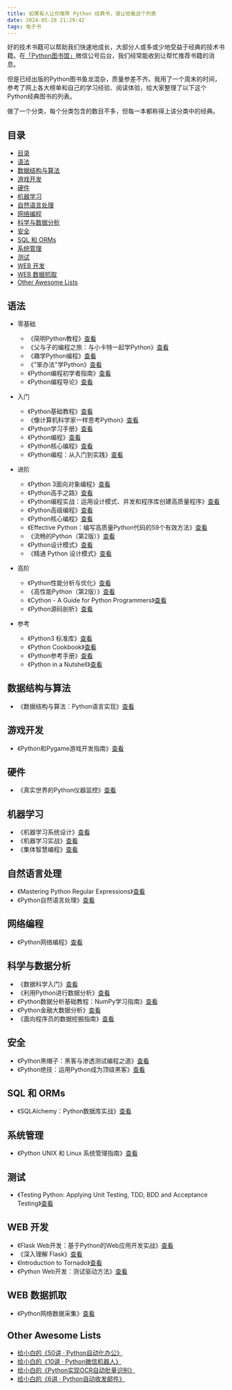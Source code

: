 ```yaml
---
title: 如果有人让你推荐 Python 经典书，请让他看这个列表
date: 2024-05-28 21:29:42
tags: 电子书
---
```


好的技术书籍可以帮助我们快速地成长，大部分人或多或少地受益于经典的技术书籍。在[「Python图书馆」](https://mp.weixin.qq.com/s/tKlzVee4kmJk4dGfKvVnFQ)微信公号后台，我们经常能收到让帮忙推荐书籍的消息。

但是已经出版的Python图书鱼龙混杂，质量参差不齐。我用了一个周末的时间，参考了网上各大榜单和自己的学习经验、阅读体验，给大家整理了以下这个Python经典图书的列表。

做了一个分类，每个分类包含的数目不多，但每一本都称得上该分类中的经典。





## 目录
- [目录](#目录)
- [语法](#语法)
- [数据结构与算法](#数据结构与算法)
- [游戏开发](#游戏开发)
- [硬件](#硬件)
- [机器学习](#机器学习)
- [自然语言处理](#自然语言处理)
- [网络编程](#网络编程)
- [科学与数据分析](#科学与数据分析)
- [安全](#安全)
- [SQL 和 ORMs](#sql-和-orms)
- [系统管理](#系统管理)
- [测试](#测试)
- [WEB 开发](#web-开发)
- [WEB 数据抓取](#web-数据抓取)
- [Other Awesome Lists](#other-awesome-lists)

## 语法
- 零基础
    - 《简明Python教程》[查看](https://union-click.jd.com/jdc?e=618%7Cpc%7C&p=JF8BARIJK1olXgEDUF5eCk4QBV8IGlodXAMGV1hdDksUBl9MRANLAjZbERscSkAJHTdNTwcKBlMdBgABFksWAmcJHl8WWwYEVF1YFxJSXzI4cx9uKAdeH1Y9TTlRait1bCFuBnBnElJROEonAG4LE14dXw8CV25tCEwnQgEIGlwWXg8BXG5cOEsRA2gAGlwVXQ8CVVxtD0seMzRddV0WCgBSBF1aDBlEAzg4K2sWbQECXUpbegpFF2l6K2sVbQUyVF9dAUIWB24JHVoJXQEHU1ZcFEsRA2gAGl8cWgMKU11tCkoWB2Y4K2t1VW1mLRsdUy9HBzFbeAJNAW0KKQk4aTJ5AQ19HRlJXWJlMD1cVS1LYwtJK14l)
    - 《父与子的编程之旅：与小卡特一起学Python》[查看](https://union-click.jd.com/jdc?e=618%7Cpc%7C&p=JF8BARIJK1olXgEDUF5eCk4QBV8IGlsUWAMBXVZZCksWAF9MRANLAjZbERscSkAJHTdNTwcKBlMdBgABFksWA24NHlgcVQIAVF9eFxJSXzI4Zjx0Q11cCDw-UjlNaggWXCYSOUNjAlJROEonAG4LE14dXw8CV25tCEwnQgEIGlwWXg8BXG5cOEsRA2gAGlwWVAQKVVltD0seMzRddV0WCgBSBF1aDBlEAzg4K2sWbQECXUpbegpFF2l6K2sVbQUyVF9dAEgSBmkJHF4JXQILXF1YFEsRA2gAGlwWWw8KV1ptCkoWB2Y4K2t9P0VhAwgqdyBwQRB_aFpRXmV0CCMJajh5AWcITAJVPFkGP14kATZzXQRRK14l)
    - 《趣学Python编程》[查看](https://union-click.jd.com/jdc?e=618%7Cpc%7C&p=JF8BAQsJK1olXwMFXV1UAEkeAl8IGVIXXgMHXG4ZVxNJXF9RXh5UHw0cSgYYXBcIWDoXSQVJQwYAXVxeDU4fHDZNRwYlWV0KNihceAlycCtAcgNeVGJFPTs2XkcbM244GFoWVQMKVlddC3snA2g4STXN67Da8e9B3OGY1uefK1olXQACU1ZcD0kXBWcNG2sSXQ8yDwszDkhABT9YGFwRD1UCA25tOEgnBG8BD11nHFQWUixtOEsnAF8IGlsdXQcGUVxZDVcXAG0IGFgJXQACU1ZcD0kWB28NE2sXXAcGXW5tOCxoADlSTzp-AUZcKz0tTSNxYx9XfDldW2gAIygLfwN_RTZUQAByIkNUVCVtDXs)
    - 《"笨办法"学Python》[查看](https://union-click.jd.com/jdc?e=618%7Cpc%7C&p=JF8BARIJK1olXwQGVFhZAEgfAF8IGloTWwUHU1ZaCU8SAV9MRANLAjZbERscSkAJHTdNTwcKBlMdBgABFksWAmkOGF4SVQEDUFtfFxJSXzI4XAQLWmcAUAU-YxNJASlQa1pJFHpdAlJROEonAG4LE14dXw8CV25tCEwnQgEIGVsUXAAGU25cOEsRA2gAGlwXWQAHVVhtD0seMzRddV0WCgBSBF1aDBlEAzg4K2sWbQECXUpbegpFF2l6K2sVbQUyVF9dAEgSBmkIH1oJXQUEV1daFEsRA2gAGlwXXw8GVVxtCkoWB2Y4K2sSGmFCCzUFDk1AYQdqGQxPPmd4KF1cdhR5QSlcbwYcWWEKLhUOa0NqAWpYK14l)
    - 《Python编程初学者指南》[查看](https://union-click.jd.com/jdc?e=618%7Cpc%7C&p=JF8BARAJK1olXgcAU11cAEsWA18IGloXWAcAVllaDEsTAF9MRANLAjZbERscSkAJHTdNTwcKBlMdBgABFksWAm0NGlkXWgEGVFpeFxJSXzI4egFlNUFLJB49WzVMVDsJZSVsW1UFNFJROEonAG4LE14dXw8CV25tCEwnQgEIGVgTVAcyVW5dDksQC24PGV0cVAcHZFldAXtMVgEOGAwTDVYBU1oPW0tAM184GGsSXQ8WUiwcWl8RcV84G2sWbQYDVFZeCEgSA2YMB1sSXQQAVEJdDksQC24PGV0XWgYDZFxcCU8eM184eFpPOV9VJiseeiJ0dwt8Qh1cA0IBDCEjZklpYhVYaSVFW0V2BhogVjIVeV8NKw)
    - 《Python编程导论》[查看](https://union-click.jd.com/jdc?e=618%7Cpc%7C&p=JF8BAQsJK1olXwMFXV1UAEkeAl8IGFkWXwUFUm4ZVxNJXF9RXh5UHw0cSgYYXBcIWDoXSQVJQwYBVl1fC0wRHDZNRwYlBwZmECsFTQ91XS9rej5yX0VnMkAuTkcbM244GFoWVQMKVlddC3snA2g4STXN67Da8e9B3OGY1uefK1olXQACU1ZcD04WBWsKHmsSXQ8yDwszDkhABT9YGFwRD1UCA25tOEgnBG8BD11nHFQWUixtOEsnAF8IGlscWwQAUF9aCFcXBG4NEl8JXQACU1ZcD0kfCmwKGmsXXAcGXW5tODVzRwljZygXO3ACLl0EayphWigJexJMBmgANzs7V0hAX2luXx9rOXV2VzxtDXs)

- 入门
    - 《Python基础教程》[查看](https://union-click.jd.com/jdc?e=618%7Cpc%7C&p=JF8BAQsJK1olXwMFXV1UAEkeAl8IGV0QWw8LXG4ZVxNJXF9RXh5UHw0cSgYYXBcIWDoXSQVJQwYAUltbAUIfHDZNRwYlNUEcVj48ck9yUxlcbwNxPFJ3USk4XkcbM244GFoWVQMKVlddC3snA2g4STXN67Da8e9B3OGY1uefK1olXQACU1ZcD04TA2wLHmsSXQ8yDwszDkhABT9YGFwRD1UCA25tOEgnBG8BD11nHFQWUixtOEsnAF8IGlsdXQcDUFteClcXAmoOG1IJXQACU1ZcD04SAWwJE2sXXAcGXW5tOEtxXiQOcyNjLQFKPAhfdDlfawZtTx8XJmgAMTYecg1KVix4WhoVO1N6VABtDXs)
    - 《像计算机科学家一样思考Python》[查看](https://union-click.jd.com/jdc?e=618%7Cpc%7C&p=JF8BAQsJK1olXwMFXV1UAEkeAl8IG1MQVA8CUm4ZVxNJXF9RXh5UHw0cSgYYXBcIWDoXSQVJQwYCXFtUAUsRHDZNRwYlI1tZFQIjFkx0XQlgHiR9KEJ8FCgmeEcbM244GFoWVQMKVlddC3snA2g4STXN67Da8e9B3OGY1uefK1olXQACU1ZcD04eA20IGGsSXQ8yDwszDkhABT9YGFwRD1UCA25tOEgnBG8BD11nHFQWUixtOEsnAF8IGlsdXgYCUVdYAVcXB2gPE1wJXQACU1ZcD04RBm0JHWsXXAcGXW5tODlhZDBeUyBWBmZZAz0nCEMVfG5AS1IRA2gAIicabzxoVBRTUBBnK1MFEyZtDXs)
    - 《Python学习手册》[查看](https://union-click.jd.com/jdc?e=618%7Cpc%7C&p=JF8BARIJK1olXwUGXFxVCkoRB18IGloSWwEBXVlZCE0RCl9MRANLAjZbERscSkAJHTdNTwcKBlMdBgABFksWAmgOHFgcWgICUlhUFxJSXzI4QQh3VX5eLis4VQ9MQQpQaB1hBFl6JFJROEonAG4LE14dXw8CV25tCEwnQgEIGF0SWQAFV25cOEsRA2gAGlwRXA4LVldtD0seMzRddV0WCgBSBF1aDBlEAzg4K2sWbQECXUpbegpFF2l6K2sVbQUyVF9dAU8eAGgPHV4JXQIDUlZUFEsRA2gAGlwQVQIFUFxtCkoWB2Y4K2t2XFxmDQkvfQhlagxfeQFXJk9cNQIoYRd5ARFpYQtnI1YEFyoYewlvAityK14l)
    - 《Python编程》[查看](https://union-click.jd.com/jdc?e=618%7Cpc%7C&p=JF8BAQsJK1olXwMFXV1UAEkeAl8IG18dVAADUW4ZVxNJXF9RXh5UHw0cSgYYXBcIWDoXSQVJQwYCUFZUDkoSHDZNRwYlGkF0AF4DTz90C2hMeyRpAmR5AgNUXkcbM244GFoWVQMKVlddC3snA2g4STXN67Da8e9B3OGY1uefK1olXQACU1ZcD08VC2wIE2sSXQ8yDwszDkhABT9YGFwRD1UCA25tOEgnBG8BD11nHFQWUixtOEsnAF8IGlsTVAMLVVxdDlcXAWcPGlwJXQACU1ZcD08UBGYBH2sXXAcGXW5tODdkdilaTFlmCHUKDVtVeA9VVWtec1xsNGgAKTU9akloUzFdSAhpLlhhFiBtDXs) 
    - 《Python核心编程》[查看](https://union-click.jd.com/jdc?e=618%7Cpc%7C&p=JF8BARIJK1olXwYGU1xaD00VB18IGloSWgUKV1dZDUMWAF9MRANLAjZbERscSkAJHTdNTwcKBlMdBgABFksWAmgPGFMWVAIHXF9eFxJSXzI4Gx8QXgRySkQ-TB98RnVbEyFeGW8CNFJROEonAG4LE14dXw8CV25tCEwnQgEIGlgTXAEKV25cOEsRA2gAGlwSXwICXVxtD0seMzRddV0WCgBSBF1aDBlEAzg4K2sWbQECXUpbegpFF2l6K2sVbQUyVF9dAU8fCm0JGlgJXQEDVF5bFEsRA2gAGlwRVAECXV9tCkoWB2Y4K2tvNFJZMj8jTyhQWm14GAhGLwZQHBY9ahx5ARV1WihqX08KNw0lY0JTaD1_K14l)
    - 《Python编程：从入门到实践》[查看](https://union-click.jd.com/jdc?e=618%7Cpc%7C&p=JF8BAQsJK1olXwMFXV1UAEkeAl8IG1MdXwYAUW4ZVxNJXF9RXh5UHw0cSgYYXBcIWDoXSQVJQwYCXFZfCEkSHDZNRwYlJQZ9NydUQU9yeB1JbDxmPm8HFAIOeEcbM244GFoWVQMKVlddC3snA2g4STXN67Da8e9B3OGY1uefK1olXQACU1ZcD08RAm8KE2sSXQ8yDwszDkhABT9YGFwRD1UCA25tOEgnBG8BD11nHFQWUixtOEsnAF8IGlscVA8AV1tcCFcXAGkPHFIJXQACU1ZcD08QAmcBGWsXXAcGXW5tOEgeehtOWC1tOFoDFxcjXBFIVDwMWyJWDWgABwE-YCphBh1tZiYWVF8FEyZtDXs)

- 进阶
    - 《Python 3面向对象编程》[查看](https://union-click.jd.com/jdc?e=618%7Cpc%7C&p=JF8BARIJK1olXwcFUFxaCUgQB18IGlsUXQMDVl5ZAU0eCl9MRANLAjZbERscSkAJHTdNTwcKBlMdBgABFksWA24IHloXXQILUldUFxJSXzI4EgBPFnxdPws_FkhFS2d_BR4TPHoYAlJROEonAG4LE14dXw8CV25tCEwnQgEIG1ITXQYGXW5cOEsRA2gAGlwSWgYCUFdtD0seMzRddV0WCgBSBF1aDBlEAzg4K2sWbQECXUpbegpFF2l6K2sVbQUyVF9dAEkWAW4JE14JXQYDUV1dFEsRA2gAGlwSWQMBVV1tCkoWB2Y4K2tBGGB4HQI6Qx1NYT9REzJgW0VGCh4ecxx5AS5YczJoVQJBAhcNCxJ0cC1tK14l)
    - 《Python高手之路》[查看](https://union-click.jd.com/jdc?e=618%7Cpc%7C&p=JF8BAQsJK1olXwMFXV1UAEkeAl8IG1wcWQIGU24ZVxNJXF9RXh5UHw0cSgYYXBcIWDoXSQVJQwYCU1dZDE8QHDZNRwYlOXgKUQcfDE10Vy97eD9wCgRdISYOTkcbM244GFoWVQMKVlddC3snA2g4STXN67Da8e9B3OGY1uefK1olXQACU1ZcD0wfBmgKHmsSXQ8yDwszDkhABT9YGFwRD1UCA25tOEgnBG8BD11nHFQWUixtOEsnAF8IGlsTVAMLVV1VClcXAGgAG18JXQACU1ZcD0weA2sAHmsXXAcGXW5tODZiVRF7GiFsDkRHUxgEChwUZiRdcxhCWGgAKB4JCU1oeTZbGFhoKAd7KR1tDXs)
    - 《Python编程实战：运用设计模式、并发和程序库创建高质量程序》[查看](https://union-click.jd.com/jdc?e=618%7Cpc%7C&p=JF8BARIJK1olXgEDUF5eCk4QBV8IGloTWQQGUFdYDkIeBl9MRANLAjZbERscSkAJHTdNTwcKBlMdBgABFksWAmkMGV8RVAMEXVdYFxJSXzI4Y1IWLnVaPRs-Wj1ARBxcQg1WC1J8ElJROEonAG4LE14dXw8CV25tCEwnQgEIGlwWXg8BXG5cOEsRA2gAGlwTXwEEUlltD0seMzRddV0WCgBSBF1aDBlEAzg4K2sWbQECXUpbegpFF2l6K2sVbQUyVF9dAUIXA2cBH1oJXQQGXFZcFEsRA2gAGlwTXgQBVVxtCkoWB2Y4K2tCH299JwIDDh9BYhF1cxp2BUB5MAw6AA55AStQY15NOVEAAAsWdhNlUwZoK14l)
    - 《Python高级编程》[查看](https://union-click.jd.com/jdc?e=618%7Cpc%7C&p=JF8BAQsJK1olXwMFXV1UAEkeAl8IGFgQXQUDUW4ZVxNJXF9RXh5UHw0cSgYYXBcIWDoXSQVJQwYBV1tdC0oSHDZNRwYlPlp8Klw_Tyt1exVRWjpsNmBAUR4ETkcbM244GFoWVQMKVlddC3snA2g4STXN67Da8e9B3OGY1uefK1olXQACU1ZcD0IQA2oIGWsSXQ8yDwszDkhABT9YGFwRD1UCA25tOEgnBG8BD11nHFQWUixtOEsnAF8IGlsdXAAEVFhaAVcXAG0PH1IJXQACU1ZcD0IVC2cNHGsXXAcGXW5tOB5HfzNDb1MUXXlxDx0KXSBwUDQKfTlvNGgADAAhTThFBm8Iby9ADXYGPw5tDXs)
    - 《Python核心编程》[查看](https://union-click.jd.com/jdc?e=618%7Cpc%7C&p=JF8BAPYJK1olXDYAVVxVAUgUAl9MRANLAjZbERscSkAJHTdNTwcKBlMdBgABFkkWAWcBGFgUQl9HCANtQxVTc3Fseg12KGB2PxhffU5oYBxza1cZbQcyV19eAE4fAWYIGGslXQEyHzBcOEonA2kIHFMUWwQLVF5dDnsQA2Y4QA57WwVVUg4NC0wTUTwITGslbQUyU15UHE1lQj0cHSklbQYyV25dCUsfAW4KGFsSVBoCV1ldCkoLA2kIHFMUWwQEUlxaDXsVAm4MEmslbXpxIRgPX0lkVhwAQiVrJE5EAloJax9idQEKZjB1PwR9BAAIWxhrYSd1UiUlWDY)
    - 《Effective Python：编写高质量Python代码的59个有效方法》[查看](https://union-click.jd.com/jdc?e=618%7Cpc%7C&p=JF8BAQsJK1olXwMFXV1UAEkeAl8IG1ISWA8BVW4ZVxNJXF9RXh5UHw0cSgYYXBcIWDoXSQVJQwYCXVlYAUgWHDZNRwYlI2d0V1heTQB3cXVKayxALgVZEAZDaEcbM244GFoWVQMKVlddC3snA2g4STXN67Da8e9B3OGY1uefK1olXQACU1ZcDk8VB20NHmsSXQ8yDwszDkhABT9YGFwRD1UCA25tOEgnBG8BD11nHFQWUixtOEsnAF8IGlsdXgYBUV5VAVcXBG4OGF4JXQACU1ZcDk8VAGoAHWsXXAcGXW5tOE0TA29veDJ1IX9yFjkLTgJhV2xzby5TXGgAEw04aRZQYgR0cDATWXZ_VCxtDXs)
    - 《流畅的Python（第2版）》[查看](https://union-click.jd.com/jdc?e=618%7Cpc%7C&p=JF8BAQ4JK1olVQQCV11fC0oXM28JGl0WXgcHXVhbAUofMytXQwVKbV9HER8fA1UJWypcR0ROCBlQCgJDCEoWBWwLGl4cWwALVVZCUQ5LXl9DQwNVOQYGIzspaghuRjtIWhh8NQBEWFJtCXsUAmwAHlMXVAYBZG5dD3tWbWoIGlIXbQcyVFhdD0MWBWsJG18UXTYFVFdtUx55BWxfHQtFXgEGBg1dX3snM2w4HFscSQBwFQxJDjknM284GGsVXAYLUlxeAU8RAnMIGV4UWg8eVFhdD0MWBWoBH1kcXDYAVV9ZAXsnMwh3GA1PCWdpCB4DdzVvdmdeeyteKQJUKTBffz1BdCdgXQJJW1V3Fxg8dDAnBl8)
    - 《Python设计模式》[查看](https://union-click.jd.com/jdc?e=618%7Cpc%7C&p=JF8BAPYJK1olXDYAVVtbCUMQAl9MRANLAjZbERscSkAJHTdNTwcKBlMdBgABFkkWBmkJE1wUQl9HCANtXUpBYQYPczJ2DVJaVFkFT0oSSDdPa1cZbQcyV19eAE4fAWYIGGslXQEyHzBcOEonA2kIHFMUWwIFXVtfC3sQA2Y4QA57WwVVUg4NC0wTUTwITGslbQUyU15UHE1lQj0cHSklbQYyV25dCUsfAW4KGFkUXBoCVl1UC00LA2kIHFMUWwIFVlheC3sVAm4MEmslbX5jKTsEADZWeSYKXQ9DX31lIjwjcDFFSAEKHlpKGWJDB1snTg1vRzgJbl8lWDY)
    - 《精通 Python 设计模式》[查看](https://union-click.jd.com/jdc?e=618%7Cpc%7C&p=JF8BAQsJK1olXwMFXV1UAEkeAl8IGFwWWAUEVG4ZVxNJXF9RXh5UHw0cSgYYXBcIWDoXSQVJQwYBU11YC00XHDZNRwYlXlN1ER0CUAB3XjNQay52WEMGExkOXkcbM244GFoWVQMKVlddC3snA2g4STXN67Da8e9B3OGY1uefK1olXQACU1ZcDk8eA2kLHGsSXQ8yDwszDkhABT9YGFwRD1UCA25tOEgnBG8BD11nHFQWUixtOEsnAF8IGlsdXwcAV1xcCVcXAWwBGF0JXQACU1ZcDk8QAWkLGGsXXAcGXW5tOANUYxJaYlodH0JmIy4rXi1xRx0BHV1wLWgAAgcjXCwSfQdKeTldHkJ1Ih1tDXs)

- 高阶
    - 《Python性能分析与优化》[查看](https://union-click.jd.com/jdc?e=618%7Cpc%7C&p=JF8BARIJK1olXwQHVV9YDE4fAl8IGloTWwcFU1xZAEISB19MRANLAjZbERscSkAJHTdNTwcKBlMdBgABFksWAmkOGlwSXwIKXVtZFxJSXzI4cgdKIXRKNxs9fEx8cRd3HzpGX0dwElJROEonAG4LE14dXw8CV25tCEwnQgEIGFIUWgUAVm5cOEsRA2gAGl0SXQ8HXFhtD0seMzRddV0WCgBSBF1aDBlEAzg4K2sWbQECXUpbegpFF2l6K2sVbQUyVF9dAEgSBGsKHF4JXQQGUVpcFEsRA2gAGl0SXAYCVVltCkoWB2Y4K2tlOGNLFAYcdTJqW2ZLYygWP357UR4Pcwl5AQl8XTBtIwdfLVoqXzteYTpPK14l)
    - 《高性能Python（第2版）》[查看](https://union-click.jd.com/jdc?e=618%7Cpc%7C&p=JF8BAQsJK1olXwMFXV1UAEkeAl8IGVIVXgULVG4ZVxNJXF9RXh5UHw0cSgYYXBcIWDoXSQVJQwYAXV5eC0IXHDZNRwYlOnlSByg8bwJ0Rzt6SwVNGXFyEjsATkcbM244GFoWVQMKVlddC3snA2g4STXN67Da8e9B3OGY1uefK1olXQACU1ZcDkwTCmkPEmsSXQ8yDwszDkhABT9YGFwRD1UCA25tOEgnBG8BD11nHFQWUixtOEsnAF8IGlsdXAEEVlxVAFcXB24AHl0JXQACU1ZcDkwVBm0AGmsXXAcGXW5tOCJuZGdaXTlhGnxVLgU4VThMAippRiFCKWgALSUfDyJjXzRPRgZ8JGdLAwZtDXs)
    - 《Cython - A Guide for Python Programmers》[查看](https://union-click.jd.com/jdc?e=618%7Cpc%7C&p=JF8BAQcJK1olXQ4FUFldCEwTBl8IHF8UXwELVV9fOA9IWzFXKwJQGEdAX0BDUA5DX3BTTkRHA1ocVFlZCUkQCm4JGURMGFpfZDgLQD52YCROe1lRAW9AXAZYcyoQYh8EF2sUbQUDV1ZYAEkeA2w4K1sSbUdsUFhbCEonAl8IHVsSVQcEU1ZeCUgeM2gIEmtOCGgEVwlbWBsUBGtaSFtCbTYyV25aCEIDBR1JSU8TLzYyVG5eOEsWA2cJHV0XXQcCSF5fC04QAXMIHVsSVQcEU1hVC04eM20JGl8cbTYyCFkcaBhQcwp7Zy1VH11jJCAWfQ9ccwR7dVlIFnQBHQw2SThuejpoQSxFDjYHZA)
    - 《Python源码剖析》[查看](https://union-click.jd.com/jdc?e=618%7Cpc%7C&p=JF8BARIJK1olXwcFUFxaCUgQB18IGlsUXQQCXVpfCUweBV9MRANLAjZbERscSkAJHTdNTwcKBlMdBgABFksWA24IGVscWQQDU1dbFxJSXzI4HCMcBGNmXTU9EkhDWSprXiJAWGcLNFJROEonAG4LE14dXw8CV25tCEwnQgEIG1ITXQYGXW5cOEsRA2gAGl0TXgULVFxtD0seMzRddV0WCgBSBF1aDBlEAzg4K2sWbQECXUpbegpFF2l6K2sVbQUyVF9dAEgSAW8LH1oJXQQKUF1aFEsRA2gAGl0TXQIBUlZtCkoWB2Y4K2sUPg9BDB8HVw4fQg0BfQ0TNmBlMyY8dhR5AQtwQltUOQNpEQcvQEtIAh9hK14l)

- 参考
    - 《Python3 标准库》[查看](https://union-click.jd.com/jdc?e=618%7Cpc%7C&p=JF8BARIJK1olXwQGUlpcCkMSBV8IGlodWg8DUFZYAEwTB19MRANLAjZbERscSkAJHTdNTwcKBlMdBgABFksWAmcPEloRVQMKU1pZFxJSXzI4TgRdJV16MTY9extreRpbHyRvJ2QAJFJROEonAG4LE14dXw8CV25tCEwnQgEIGVIdXQUAXG5cOEsRA2gAGl0TWwYFXF1tD0seMzRddV0WCgBSBF1aDBlEAzg4K2sWbQECXUpbegpFF2l6K2sVbQUyVF9dAUIWB24MHFkJXQcDV11ZFEsRA2gAGl0TWAEGUFhtCkoWB2Y4K2sXAmBmUQIifypzexZQQAJCWF5xBDo6WjB5AT1PejgcI2ZkNRwnbTVOSCh3K14l)
    - 《Python Cookbook》[查看](https://union-click.jd.com/jdc?e=618%7Cpc%7C&p=JF8BARIJK1olXwUGXFxVCkoRB18IGlodWgYHVl9bCkoVBF9MRANLAjZbERscSkAJHTdNTwcKBlMdBgABFksWAmcPG14XXAAAVVxaFxJSXzI4Rj1JJ18EJBY9XjlHeCtAaxBuWlVDJFJROEonAG4LE14dXw8CV25tCEwnQgEIGF0SWQAFV25cOEsRA2gAGl0TVQEAU1ptD0seMzRddV0WCgBSBF1aDBlEAzg4K2sWbQECXUpbegpFF2l6K2sVbQUyVF9dAEgSBG0OHVoJXQMAUltfFEsRA2gAGl0TVA4LUl1tCkoWB2Y4K2thWHZrCDoPDT0XRxB9bT0WGGJfHxoZdi55AQ54W190HGBXIjUaXQAVQyYMK14l)
    - 《Python参考手册》[查看](https://union-click.jd.com/jdc?e=618%7Cpc%7C&p=JF8BARIJK1olXwUHU19YDk4fB18IGlsUWA8LXVhcD00QAl9MRANLAjZbERscSkAJHTdNTwcKBlMdBgABFksWA24NElIcWwcFUllcFxJSXzI4YQIcPGYFUyc9ckhzAQxtHCFdHUVpElJROEonAG4LE14dXw8CV25tCEwnQgEIGF0XVAMFUm5cOEsRA2gAGl0cWQQEVlZtD0seMzRddV0WCgBSBF1aDBlEAzg4K2sWbQECXUpbegpFF2l6K2sVbQUyVF9dAU0VBGwBHVIJXQQHVFZeFEsRA2gAGl0cWAADXV5tCkoWB2Y4K2tjJk9AU18IbjZncRJ9T1NiBVQEBzU1QBN5AR1vYCVxOW9kKR5UdgBVBi9eK14l)
    - 《Python in a Nutshell》[查看](https://union-click.jd.com/jdc?e=618%7Cpc%7C&p=JF8BAQ8JK1olXwQGXVdfCksRBl8IGlocWAEDXFheDk8QB19MRANLAjZbERscSkAJHTdNTwcKBlMdBgABFksWAmYNHFodWwUEUFlZFxJSXzI4RTxsLl9aSjU-XFFySCp1SB9WKXZXElJROEonAG4LE14dXw8CV25tCEwnQgEMHVgUWzYDZF5bCEwfAmkBE1kXVAQyU15UOBBCbWkLTF1FDQUFUAwOCBwnM18LK1wVVBIEJh8PHE1lM18IK1glXQcCXVZZDUwRAmkUG1sUVA8BSF5bCEwfAmkBEl4QXwIyVl9cDEInM193fCAcJF9AVFgKdC90YTpbTwFzC29xMiszCiB-cDxocilPW3VVBjY_UxFeM2o4)

## 数据结构与算法
- 《数据结构与算法：Python语言实现》[查看](https://union-click.jd.com/jdc?e=618%7Cpc%7C&p=JF8BAQsJK1olXwMFXV1UAEkeAl8IGF4WWQIKUm4ZVxNJXF9RXh5UHw0cSgYYXBcIWDoXSQVJQwYBUV1ZDEMRHDZNRwYlWF9SCVwgWklyVgl0ZwReFW9hDhY5aEcbM244GFoWVQMKVlddC3snA2g4STXN67Da8e9B3OGY1uefK1olXQACU1ZcDkMUC24MGmsSXQ8yDwszDkhABT9YGFwRD1UCA25tOEgnBG8BD11nHFQWUixtOEsnAF8IGlscWQ4LVllYAVcXBmoPHFgJXQACU1ZcDkMUAW4NHGsXXAcGXW5tODlhZDBeUyBWBmZZAy0AeDl1fG5UeghVAmgAIicabzxoVBRTUBBnK2cFByZtDXs)

## 游戏开发
- 《Python和Pygame游戏开发指南》[查看](https://union-click.jd.com/jdc?e=618%7Cpc%7C&p=JF8BAQsJK1olXwMFXV1UAEkeAl8IGVsdXwUBUG4ZVxNJXF9RXh5UHw0cSgYYXBcIWDoXSQVJQwYAVFZfC0gTHDZNRwYlDnxDHyIJSRh1XD9dRFtoKX9SKAwmaEcbM244GFoWVQMKVlddC3snA2g4STXN67Da8e9B3OGY1uefK1olXQACU1ZcDkMfC2cIGWsSXQ8yDwszDkhABT9YGFwRD1UCA25tOEgnBG8BD11nHFQWUixtOEsnAF8IGlscVQIEUl1YAVcXBGwIGloJXQACU1ZcDkMfAW0PH2sXXAcGXW5tOAxMYCgNfQN2PQB1UxhYWi1SBTZscg1NAmgAUlw2dCJIZRxoZCRSBnZqVFltDXs)

## 硬件
- 《真实世界的Python仪器监控》[查看](https://union-click.jd.com/jdc?e=618%7Cpc%7C&p=JF8BARIJK1olXwQHVV9YDE4fAl8IGlodXwYEVF1eDEkXBF9MRANLAjZbERscSkAJHTdNTwcKBlMdBgABFksWAmcKG10VXgUGVl5aFxJSXzI4GxNDKxxbITw-SUhSagRgHhhgBQ52NFJROEonAG4LE14dXw8CV25tCEwnQgEIGFIUWgUAVm5cOEsRA2gAGlIUXwUDV1dtD0seMzRddV0WCgBSBF1aDBlEAzg4K2sWbQECXUpbegpFF2l6K2sVbQUyVF9dAEkQBW4OGloJXQULUlpZFEsRA2gAGlIUXQ8BVF9tCkoWB2Y4K2teD1FrDzcUATwVQxIPHF1yCnh-PDY9aTt5ATBUXw1hG0VwI1YceyhnSDd1K14l)

## 机器学习
- 《机器学习系统设计》[查看](https://union-click.jd.com/jdc?e=618%7Cpc%7C&p=JF8BAQsJK1olXwMFXV1UAEkeAl8IHl4UWAACUW4ZVxNJXF9RXh5UHw0cSgYYXBcIWDoXSQVJQwYHUV9YDksSHDZNRwYlK3BFPwsofUpyS3USZCN3NUNiMyI1TkcbM244GFoWVQMKVlddC3snA2g4STXN67Da8e9B3OGY1uefK1olXQACU1ZcAUoTC2cAH2sSXQ8yDwszDkhABT9YGFwRD1UCA25tOEgnBG8BD11nHFQWUixtOEsnAF8IGlscWwUEVllcDVcXAGgMGl0JXQACU1ZcAUoSBGwAHWsXXAcGXW5tODN2fgpREyZUJ08AEhYBYzFIdQ1wZBJcKmgAUV8CTC9WUGpyXR1tPH9hVlptDXs)
- 《机器学习实战》[查看](https://union-click.jd.com/jdc?e=618%7Cpc%7C&p=JF8BAQsJK1olXwMFXV1UAEkeAl8IGF0XXgcAUG4ZVxNJXF9RXh5UHw0cSgYYXBcIWDoXSQVJQwYBUlxeCUkTHDZNRwYlP3t0TiFUbVV1XxVpZi1rW3YAMg0_aEcbM244GFoWVQMKVlddC3snA2g4STXN67Da8e9B3OGY1uefK1olXQACU1ZcAE4QBm0MGWsSXQ8yDwszDkhABT9YGFwRD1UCA25tOEgnBG8BD11nHFQWUixtOEsnAF8IGlsdXgYBUV1dDFcXAW4PGVwJXQACU1ZcAE4QAmoPGGsXXAcGXW5tOElIZQsNRyRiPGJ6LTxYWgNWWxwAEl4TW2gABhk8a0JpYwlpYCAXAlVCAyFtDXs)
- 《集体智慧编程》[查看](https://union-click.jd.com/jdc?e=618%7Cpc%7C&p=JF8BARIJK1olXwcFUFxaCUgQB18IGlsUXQEEV1tVC0oWAV9MRANLAjZbERscSkAJHTdNTwcKBlMdBgABFksWA24IHF0WWA4BVV9fFxJSXzI4XFMdXHN_Iiw_TzlTf3FDSRJvWENHElJROEonAG4LE14dXw8CV25tCEwnQgEIG1ITXQYGXW5cOEsRA2gAGlMQVQUFUl9tD0seMzRddV0WCgBSBF1aDBlEAzg4K2sWbQECXUpbegpFF2l6K2sVbQUyVF9dAEgXAmoIG14JXQQLVV9VFEsRA2gAGlMQVAIGXFdtCkoWB2Y4K2tPDnwHFRcEXk5jfGdpSB0cO11jUgQieg55AWYMfABMNXhgUSEpVDZnAjJyK14l)

## 自然语言处理
- 《Mastering Python Regular Expressions》[查看](https://union-click.jd.com/jdc?e=618%7Cpc%7C&p=JF8BAPYJK1olXDYAVVxbCU0RAl9MRANLAjZbERscSkAJHTdNTwcKBlMdBgABFkkWAWkJHV0UQl9HCANtcBVJaARdHid1JnB4NxdHdRBFf3VdTVcZbQcyV19eAE4fAWYIGGslXQEyHzBcOEonA2kIHFMUVQICUV9eAXsQA2Y4QA57WwVVUg4NC0wTUTwITGslbQUyU15UHE1lQj0cHSklbQYyV25dCUseC2sOG1wVVRoCUVldDkgLA2kIHFMUVQICVVZYDHsVAm4MEmslbUZGVzwUTgNLcSxSZx9-WV1QKCMFVyIVBwEKWQ5GLXUKFg0vbC9XcwZubSglWDY)
- 《Python自然语言处理》[查看](https://union-click.jd.com/jdc?e=618%7Cpc%7C&p=JF8BAQsJK1olXwMFXV1UAEkeAl8IGVgVWgMKUm4ZVxNJXF9RXh5UHw0cSgYYXBcIWDoXSQVJQwYAV15aDUMRHDZNRwYlWU1hF1o1SRB0ej9BQTB2O0NhC104eEcbM244GFoWVQMKVlddC3snA2g4STXN67Da8e9B3OGY1uefK1olXQACU1ZcAE8TA2sMHmsSXQ8yDwszDkhABT9YGFwRD1UCA25tOEgnBG8BD11nHFQWUixtOEsnAF8IGlscWwQGUl9fDlcXBG4JH1oJXQACU1ZcAE8VC2YIE2sXXAcGXW5tOA5DeSxYZBByBFRdBwgdai98eBB7WSQQIWgADQVfdQ11XxpRaytQCX9mBChtDXs)

## 网络编程
- 《Python网络编程》[查看](https://union-click.jd.com/jdc?e=618%7Cpc%7C&p=JF8BAQkJK1olVQUEVVZbCkgTM2kJGFkVVAYGUFteOA9IWzFXKwJQGEdAX0BDUA5DX3BTTkRHA1ocUl9eCkseA2sMHlgKBENeCW4hfBtcdi9uQjkQWgZ6UVglbglDGQdOF1clXDYBVV1VDUMVCm8LK2sVWjZDOllVD08RBl8JK1sTXQEKXVZcC04RBWg4HFscbV1XOlheX01HU2wPHwlGXVEyZG5eOEwXCnsOaRpHSQBwZG5dOEgnA24IElIcXwYFVVxBCEkUAWwAB1sTXQEKXVZcCEIUBWo4GVoUWQ8yZG4PQwtlRwpeQglMI21RPycfYwsRCgsNXCV7XwQFMFhZewBeUW1KGF9uJlJbZFtt)

## 科学与数据分析
- 《数据科学入门》[查看](https://union-click.jd.com/jdc?e=618%7Cpc%7C&p=JF8BARAJK1olXgcAU11cAEsWA18IGloQWgMBV1daCEgSC19MRANLAjZbERscSkAJHTdNTwcKBlMdBgABFksWAmoPHlgWVAECV1tVFxJSXzI4GjpUVHRDKyo_WhN3HTJ4YjBdXU9RElJROEonAG4LE14dXw8CV25tCEwnQgEIGVgTVAcyVW5dDksQC2YAGl0dXwcFZFldAXtMVgEOGAwTDVYBU1oPW0tAM184GGsSXQ8WUiwcWl8RcV84G2sWbQYDVFZeDUwVB2cKB1sUVA4BVkJdDksQC2YAGl4WXwACZFxcCU8eM184WBN3FXtHISwmUzYXUTlNcy0cIk19Ly5dZklJQhpLXiB-OH1gUQgaCiJ3Ql8NKw)
- 《利用Python进行数据分析》[查看](https://union-click.jd.com/jdc?e=618%7Cpc%7C&p=JF8BAQsJK1olXwMFXV1UAEkeAl8IHlgSXA4KXW4ZVxNJXF9RXh5UHw0cSgYYXBcIWDoXSQVJQwYHV1lcAEMeHDZNRwYlXAEGBD0ea0hyUydjeA9sAAQHSlk8eEcbM244GFoWVQMKVlddC3snA2g4STXN67Da8e9B3OGY1uefK1olXQACU1ZUAEsXCmYAEmsSXQ8yDwszDkhABT9YGFwRD1UCA25tOEgnBG8BD11nHFQWUixtOEsnAF8IGlsdXgYBUlhcAFcXBm4MH14JXQACU1ZUAEsWAWYKH2sXXAcGXW5tODN2fgpREyZUJ08AFSMHWDQWdQxXYFoTA2gAUV8CTC9WUGpyXR1tPFpwNVptDXs)
- 《Python数据分析基础教程：NumPy学习指南》[查看](https://union-click.jd.com/jdc?e=618%7Cpc%7C&p=JF8BAQsJK1olXwMFXV1UAEkeAl8IG1kcXwAFUG4ZVxNJXF9RXh5UHw0cSgYYXBcIWDoXSQVJQwYCVldfDkwTHDZNRwYlKWEDJygmVTh3UxlrfV9QI0BaVQsFaEcbM244GFoWVQMKVlddC3snA2g4STXN67Da8e9B3OGY1uefK1olXQACU1ZUAEseAmgJH2sSXQ8yDwszDkhABT9YGFwRD1UCA25tOEgnBG8BD11nHFQWUixtOEsnAF8IGlsdXwcAV1xcDlcXBm0PH10JXQACU1ZUAEsRBmcPH2sXXAcGXW5tOB1JZhtsYQtBP1VfMhk8bCsSBDNaYh1rPWgAHBoUbjAVVytqeztDA0BrFCxtDXs)
- 《Python金融大数据分析》[查看](https://union-click.jd.com/jdc?e=618%7Cpc%7C&p=JF8BAQsJK1olXwMFXV1UAEkeAl8IGFIXXAQHXW4ZVxNJXF9RXh5UHw0cSgYYXBcIWDoXSQVJQwYBXVxcCk4eHDZNRwYlLXVxAgY8fCt0SCsMXgJQB09kLCIeTkcbM244GFoWVQMKVlddC3snA2g4STXN67Da8e9B3OGY1uefK1olXQACU1ZUAEgWB28NHWsSXQ8yDwszDkhABT9YGFwRD1UCA25tOEgnBG8BD11nHFQWUixtOEsnAF8IGlsdXwcAV15VAVcXAmsJHF0JXQACU1ZUAEsfCmoNE2sXXAcGXW5tODN2fgpREyZUJ08AFS4ZSBFKdQxIGyNgLmgAUV8CTC9WUGpyXR1tPG9wIlptDXs)
- 《面向程序员的数据挖掘指南》[查看](https://union-click.jd.com/jdc?e=618%7Cpc%7C&p=JF8BAQsJK1olXwMFXV1UAEkeAl8IG1IUXQEKUm4ZVxNJXF9RXh5UHw0cSgYYXBcIWDoXSQVJQwYCXV9dD0MRHDZNRwYlC1tWEQMPDBlyUD8ScydBAl1dNj8vTkcbM244GFoWVQMKVlddC3snA2g4STXN67Da8e9B3OGY1uefK1olXQACU1ZUAEgVB2kAH2sSXQ8yDwszDkhABT9YGFwRD1UCA25tOEgnBG8BD11nHFQWUixtOEsnAF8IGlsdXgMHUlpZAVcXAGkNGFsJXQACU1ZUAEgVAGoOHGsXXAcGXW5tOAxMYCgNfQN2PQB1MjsufzRpBR9LGz8XKGgAUlw2dCJIZRxoZCRSBm1cVFltDXs)

## 安全
- 《Python黑帽子：黑客与渗透测试编程之道》[查看](https://union-click.jd.com/jdc?e=618%7Cpc%7C&p=JF8BAQsJK1olXwMFXV1UAEkeAl8IGVsWXAUBXG4ZVxNJXF9RXh5UHw0cSgYYXBcIWDoXSQVJQwYAVF1cC0gfHDZNRwYlNVhWAAkoXD93UAleYV5BWwRRFQs0aEcbM244GFoWVQMKVlddC3snA2g4STXN67Da8e9B3OGY1uefK1olXQACU1ZUAEgeAGgMEmsSXQ8yDwszDkhABT9YGFwRD1UCA25tOEgnBG8BD11nHFQWUixtOEsnAF8IGlsdXwcAV1xcD1cXAGoKGFIJXQACU1ZUAEgTBmoAHWsXXAcGXW5tODtyZiZIQxpoJHtaMAI0fRwfeyxvUF9zGWgAMiobYzNpAjJxXh5lOAJwUBltDXs)
- 《Python绝技：运用Python成为顶级黑客》[查看](https://union-click.jd.com/jdc?e=618%7Cpc%7C&p=JF8BAQoJK1olXgIDXV9VCEsTBV8LE14SXwIEUlheCHtTXDdWRGtMGENDFlVDFhNSVzMXQA4KD1heSl1VDUwVB2kOHVgVQl9HCANtdwkWSDZoeh93Q1ZJTg1YTgl3fmxYXVcZbQcyV19eAE4fAWYIGGslXQEyFTBUCEgWBmY4GmsVWwYFXFdVCk4TB2kBK1wVVDZZATBbCxwRUz8LHF9HDgZVZG5tC3sQA2YcHSlUDxIEJm5tCHsUM28JG1MVXgAHU1dcFEsQBmYBE0cVWwYFXFdVCk4XB2cNK1kUXAILZG5taTMUeR1jHQVFAGNYUSADDThSA2xSaBNKMwR2Ny4cTQ5-ez9QQzwcDg9WEW5YOA)

## SQL 和 ORMs
- 《SQLAlchemy：Python数据库实战》[查看](https://union-click.jd.com/jdc?e=618%7Cpc%7C&p=JF8BAQsJK1olXwMFXV1UAEkeAl8IGFwcVAYGU24ZVxNJXF9RXh5UHw0cSgYYXBcIWDoXSQVJQwYBU1dUCE8QHDZNRwYlLUJaMAQETA1yRSt0bl5QGXZnJw0eXkcbM244GFoWVQMKVlddC3snA2g4STXN67Da8e9B3OGY1uefK1olXQACU1ZUAEkRB2cIHGsSXQ8yDwszDkhABT9YGFwRD1UCA25tOEgnBG8BD11nHFQWUixtOEsnAF8IGlsdXgMFUFxaDFcXBmgJG1gJXQACU1ZUAEkQAWkNH2sXXAcGXW5tOCl_RzJ0YSdIFA9SAAk5ajR0dzFqGh5GCWgANDgIfTYVRARBUxN3NU5VUVltDXs)

## 系统管理
- 《Python UNIX 和 Linux 系统管理指南》[查看](https://union-click.jd.com/jdc?e=618%7Cpc%7C&p=JF8BARAJK1olXgcAU11cAEsWA18IGloQWgUGVVxVDksTBV9MRANLAjZbERscSkAJHTdNTwcKBlMdBgABFksWAmoPGF8UXw4EVFpbFxJSXzI4awVABHJCNFo9fBdqemlUYF5dGQJ-AlJROEonAG4LE14dXw8CV25tCEwnQgEIGVgTVAcyVW5dDksQC2YAHloQWAUHZFldAXtMVgEOGAwTDVYBU1oPW0tAM184GGsSXQ8WUiwcWl8RcV84G2sWbQYDVFZeCEsWBG0LB1sVXQEAXUJdDksQC2YAGVMQXQUGZFxcCU8eM184biZLBHtxEyAFDChKdAxDSAFXLk8LNDY_ZklkfG5sWQ5wAF5GCAEBaxBEcF8NKw)

## 测试
- 《Testing Python: Applying Unit Testing, TDD, BDD and Acceptance Testing》[查看](https://union-click.jd.com/jdc?e=618%7Cpc%7C&p=JF8BAQ4JK1olXwUGVltVAEwSM28JGl4QVAYGXFpbCkwRMytXQwVKbV9HER8fA1UJWypcR0ROCBlQCgJDCEoWBmoBG18dWQAAU1hCUQ5LXl9QfF9zPHxnCTsUejZDey5PEywPR3JiWFJtCXsUAmwAHlMXVAYBZG5dD3tWbWsOH1IWbQcyVFhdD0MeC2oNEl0cWDYFVFdtUx55BWxfHQtFXgEGBg1dX3snM2w4HFscSQBwFQxJDjknM284GGsVXAYKVF9cD0sXC3MIG1IdXQAeVFhdD0MeC2oNG18WVTYAVV9ZAXsnMylQbSJIHm5VHwpeV0NDcy4Lbi4dB1FdHzBfWAkeeikNcg9eAGBbIyMNXksnBl8)

## WEB 开发
- 《Flask Web开发：基于Python的Web应用开发实战》[查看](https://union-click.jd.com/jdc?e=618%7Cpc%7C&p=JF8BAQsJK1olXwMFXV1UAEkeAl8IGF4VVAEEUm4ZVxNJXF9RXh5UHw0cSgYYXBcIWDoXSQVJQwYBUV5UD00RHDZNRwYlLnJaIAAUfQl3RHUOfBNdOnx5AyYGeEcbM244GFoWVQMKVlddC3snA2g4STXN67Da8e9B3OGY1uefK1olXQACU1ZUAE4RBm0BGWsSXQ8yDwszDkhABT9YGFwRD1UCA25tOEgnBG8BD11nHFQWUixtOEsnAF8IGlscWQEKVV9UD1cXB2wIG1IJXQACU1ZUAE4QCmoKHmsXXAcGXW5tOAhfYSd1Xi5nJl1_VAZZXA5vChBOcylWOmgACh8oSw5saApzczNWFVR3ER9tDXs)
- 《深入理解 Flask》[查看](https://union-click.jd.com/jdc?e=618%7Cpc%7C&p=JF8BARAJK1olXgIDXV9VCEsTBV8IGloWXwIKU1tcAE4RB19MRANLAjZbERscSkAJHTdNTwcKBlMdBgABFksWAmwKH1MSWAcKUVhZFxJSXzI4f0USHQQFHAE-DQMfHTEKZQsTP1tHJFJROEonAG4LE14dXw8CV25tCEwnQgEBG1gUWA8yVW5dDksQC2YAHlMdWQcEZFldAXtMVgEOGAwTDVYBU1oPW0tAM184GGsSXQ8WUiwcWl8RcV84G2sWbQYDVFdUCU8WB2gOB1sQWg4BXEJdDksQC2YAHlMXVQMBZFxcCU8eM184WBN3FXtHISwmUzYXWyhQWS0cIkBiKwtdZklJQhpLXiB-OH1gUSM-dUx0Ql8NKw)
- 《Introduction to Tornado》[查看](https://union-click.jd.com/jdc?e=618%7Cpc%7C&p=JF8BARIJK1olXQAGXV5eCkkeCl8IGloRWQMFV11bAUMfB19MRANLAjZbERscSkAJHTdNTwcKBlMdBgABFksWAmsMHlwWXgALXFZZFxJSXzI4XDBrG01CNhY9WClRYgloZjhcHm51NFJROEonAG4LE14dXw8CV25tCEwnQgEIGloRXgABVW5cOEsRA2gAElMRXgcHUVptD0seMzRddV0WCgBSBF1aDBlEAzg4K2sWbQECXUpbegpFF2l6K2sVbQUyVF9dAEsUBWoOE1IJXQECUlhVFEsRA2gAElMRXQACU15tCkoWB2Y4K2tuP1VKJh8DdAlIRD99cgBhIVpZLygGfz15URd2TA1sHF10BwA5ewB8eQhdK14l)
- 《Python Web开发：测试驱动方法》[查看](https://union-click.jd.com/jdc?e=618%7Cpc%7C&p=JF8BARIJK1olXwYEUFhbCEofBV8IGlsUXwUBVVtdD0IVCl9MRANLAjZbERscSkAJHTdNTwcKBlMdBgABFksWA24KGFgUWAYFXVxUFxJSXzI4BQJoPWYBJlo_DANNejR9YiQRKV9BElJROEonAG4LE14dXw8CV25tCEwnQgEIGFodXg4DVG5cOEsRA2gAElMSXAUFVVttD0seMzRddV0WCgBSBF1aDBlEAzg4K2sWbQECXUpbegpFF2l6K2sVbQUyVF9dAEgSBmkIGFwJXQEGUVheFEsRA2gAElMRVAAGUlltCkoWB2Y4K2txI2BAAi02aQNgSmhbQR9MVG9nPQU8Qz15AW4ARjtMBn5KHAAZTCB2djpoK14l)

## WEB 数据抓取
- 《Python网络数据采集》[查看](https://union-click.jd.com/jdc?e=618%7Cpc%7C&p=JF8BAQsJK1olXwMFXV1UAEkeAl8IGF4RWwYAVG4ZVxNJXF9RXh5UHw0cSgYYXBcIWDoXSQVJQwYBUVpbCEkXHDZNRwYlInUFMyApCTJ0cBVwQTxuCW1-IzhYXkcbM244GFoWVQMKVlddC3snA2g4STXN67Da8e9B3OGY1uefK1olXQACU1ZUAEwVAGoLHGsSXQ8yDwszDkhABT9YGFwRD1UCA25tOEgnBG8BD11nHFQWUixtOEsnAF8IGlsdXQcDUFpYAFcXAmkIHVwJXQACU1ZUAEwUAWkIG2sXXAcGXW5tOC0XVThtWABVWX1EDAYOCClEYjkJRw9BImgAJDwFcD8ffxcMQgJzXVFdDABtDXs)

## Other Awesome Lists
- [给小白的《50讲 · Python自动化办公》](https://mp.weixin.qq.com/s/lOx4cAp9AllsCrhsUqVn8g)
- [给小白的《10讲 · Python微信机器人》](https://mp.weixin.qq.com/s/-oR2dUakXEY3vmPbzVtrnA)
- [给小白的《Python实现OCR自动批量识别》](https://mp.weixin.qq.com/s/pGim7ifpgLwYUJ9a-FHvaw)
- [给小白的《6讲 · Python自动收发邮件》](https://mp.weixin.qq.com/s/AeTkloNri7gpk25m50VmTA)
